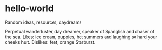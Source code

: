 # hello-world
Random ideas, resources, daydreams

Perpetual wanderluster, day dreamer, speaker of Spanglish and chaser of the sea. Likes: ice cream, puppies, hot summers and laughing so hard your cheeks hurt. Dislikes: feet, orange Starburst.
